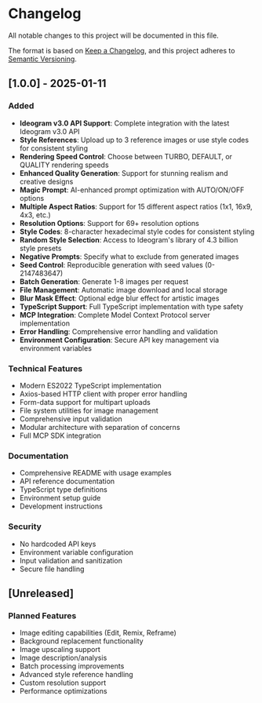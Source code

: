 # Changelog

All notable changes to this project will be documented in this file.

The format is based on [Keep a Changelog](https://keepachangelog.com/en/1.0.0/),
and this project adheres to [Semantic Versioning](https://semver.org/spec/v2.0.0.html).

## [1.0.0] - 2025-01-11

### Added
- **Ideogram v3.0 API Support**: Complete integration with the latest Ideogram v3.0 API
- **Style References**: Upload up to 3 reference images or use style codes for consistent styling
- **Rendering Speed Control**: Choose between TURBO, DEFAULT, or QUALITY rendering speeds
- **Enhanced Quality Generation**: Support for stunning realism and creative designs
- **Magic Prompt**: AI-enhanced prompt optimization with AUTO/ON/OFF options
- **Multiple Aspect Ratios**: Support for 15 different aspect ratios (1x1, 16x9, 4x3, etc.)
- **Resolution Options**: Support for 69+ resolution options
- **Style Codes**: 8-character hexadecimal style codes for consistent styling
- **Random Style Selection**: Access to Ideogram's library of 4.3 billion style presets
- **Negative Prompts**: Specify what to exclude from generated images
- **Seed Control**: Reproducible generation with seed values (0-2147483647)
- **Batch Generation**: Generate 1-8 images per request
- **File Management**: Automatic image download and local storage
- **Blur Mask Effect**: Optional edge blur effect for artistic images
- **TypeScript Support**: Full TypeScript implementation with type safety
- **MCP Integration**: Complete Model Context Protocol server implementation
- **Error Handling**: Comprehensive error handling and validation
- **Environment Configuration**: Secure API key management via environment variables

### Technical Features
- Modern ES2022 TypeScript implementation
- Axios-based HTTP client with proper error handling
- Form-data support for multipart uploads
- File system utilities for image management
- Comprehensive input validation
- Modular architecture with separation of concerns
- Full MCP SDK integration

### Documentation
- Comprehensive README with usage examples
- API reference documentation
- TypeScript type definitions
- Environment setup guide
- Development instructions

### Security
- No hardcoded API keys
- Environment variable configuration
- Input validation and sanitization
- Secure file handling

## [Unreleased]

### Planned Features
- Image editing capabilities (Edit, Remix, Reframe)
- Background replacement functionality
- Image upscaling support
- Image description/analysis
- Batch processing improvements
- Advanced style reference handling
- Custom resolution support
- Performance optimizations
